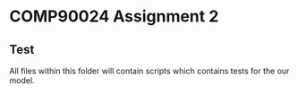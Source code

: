 # COMP90024 Assignment 2

## Test

All files within this folder will contain scripts which contains tests for the our model.
